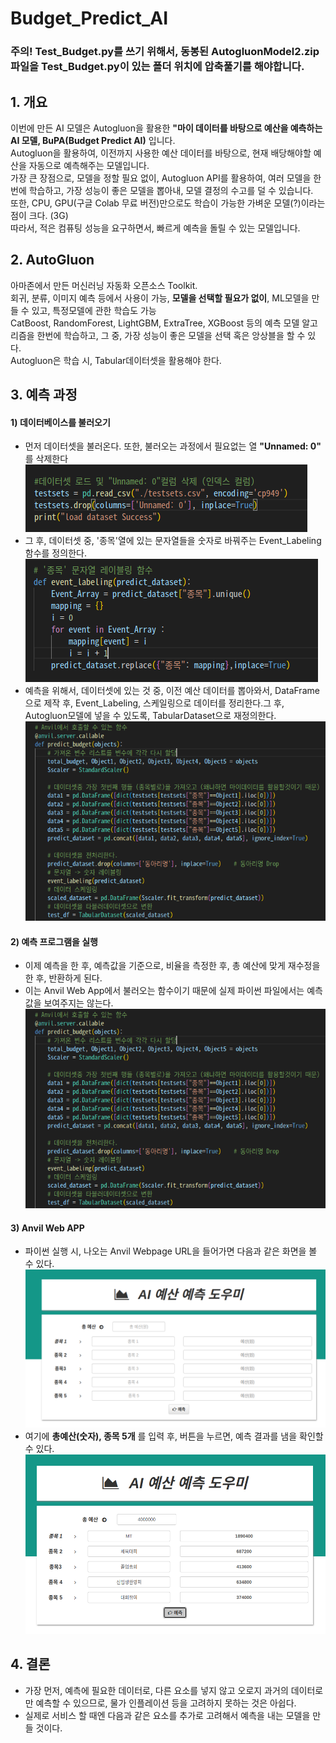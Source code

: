 # Budget_Predict_AI
### __주의!__ Test_Budget.py를 쓰기 위해서, 동봉된 AutogluonModel2.zip파일을 Test_Budget.py이 있는 폴더 위치에 압축풀기를 해야합니다.

## 1. 개요
이번에 만든 AI 모델은 Autogluon을 활용한 __"마이 데이터를 바탕으로 예산을 예측하는 AI 모델, BuPA(Budget Predict AI)__ 입니다.<br>
Autogluon을 활용하여, 이전까지 사용한 예산 데이터를 바탕으로, 현재 배당해야할 예산을 자동으로 예측해주는 모델입니다.<br>
가장 큰 장점으로, 모델을 정할 필요 없이, Autogluon API를 활용하여, 여러 모델을 한번에 학습하고, 가장 성능이 좋은 모델을 뽑아내, 모델 결정의 수고를 덜 수 있습니다.<br>
또한, CPU, GPU(구글 Colab 무료 버전)만으로도 학습이 가능한 가벼운 모델(?)이라는 점이 크다. (3G) <br>
따라서, 적은 컴퓨팅 성능을 요구하면서, 빠르게 예측을 돌릴 수 있는 모델입니다.<br>

## 2. AutoGluon
아마존에서 만든 머신러닝 자동화 오픈소스 Toolkit. <br>
회귀, 분류, 이미지 예측 등에서 사용이 가능, __모델을 선택할 필요가 없이__, ML모델을 만들 수 있고, 특정모델에 관한 학습도 가능<br>
CatBoost, RandomForest, LightGBM, ExtraTree, XGBoost 등의 예측 모델 알고리즘을 한번에 학습하고, 그 중, 가장 성능이 좋은 모델을 선택 혹은 앙상블을 할 수 있다.<br>
Autogluon은 학습 시, Tabular데이터셋을 활용해야 한다. 

## 3. 예측 과정
#### 1) 데이터베이스를 불러오기
* 먼저 데이터셋을 불러온다. 또한, 불러오는 과정에서 필요없는 열 __"Unnamed: 0"__ 를 삭제한다<br>
![Picture1](./Pictures/Datasetload.png)
* 그 후, 데이터셋 중, '종목'열에 있는 문자열들을 숫자로 바꿔주는 Event_Labeling함수를 정의한다.
![Picture2](./Pictures/eventlabeling.png)
* 예측을 위해서, 데이터셋에 있는 것 중, 이전 예산 데이터를 뽑아와서, DataFrame으로 제작 후, Event_Labeling, 스케일링으로 데이터를 정리한다.그 후, Autogluon모델에 넣을 수 있도록, TabularDataset으로 재정의한다.
![Picture3](./Pictures/DataScaling.png)
#### 2) 예측 프로그램을 실행
* 이제 예측을 한 후, 예측값을 기준으로, 비율을 측정한 후, 총 예산에 맞게 재수정을 한 후, 반환하게 된다.
* 이는 Anvil Web App에서 불러오는 함수이기 때문에 실제 파이썬 파일에서는 예측값을 보여주지는 않는다.
![Picture4](./Pictures/DataScaling.png)
#### 3) Anvil Web APP
* 파이썬 실행 시, 나오는 Anvil Webpage URL을 들어가면 다음과 같은 화면을 볼 수 있다.
![Picture5](./Pictures/Webpage.png)
* 여기에 __총예산(숫자), 종목 5개__ 를 입력 후, 버튼을 누르면, 예측 결과를 냄을 확인할 수 있다.
![Predicted](./Pictures/predicted.png)

## 4. 결론
* 가장 먼저, 예측에 필요한 데이터로, 다른 요소를 넣지 않고 오로지 과거의 데이터로만 예측할 수 있으므로, 물가 인플레이션 등을 고려하지 못하는 것은 아쉽다.
* 실제로 서비스 할 때엔 다음과 같은 요소를 추가로 고려해서 예측을 내는 모델을 만들 것이다.
